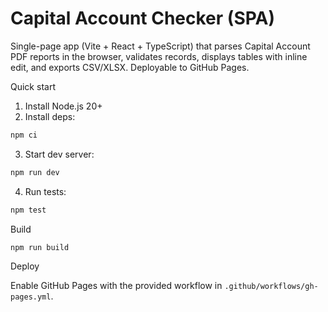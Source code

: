 # Capital Account Checker (SPA)

Single-page app (Vite + React + TypeScript) that parses Capital Account PDF reports in the browser, validates records, displays tables with inline edit, and exports CSV/XLSX. Deployable to GitHub Pages.

Quick start

1. Install Node.js 20+
2. Install deps:

```bash
npm ci
```

3. Start dev server:

```bash
npm run dev
```

4. Run tests:

```bash
npm test
```

Build

```bash
npm run build
```

Deploy

Enable GitHub Pages with the provided workflow in `.github/workflows/gh-pages.yml`.

